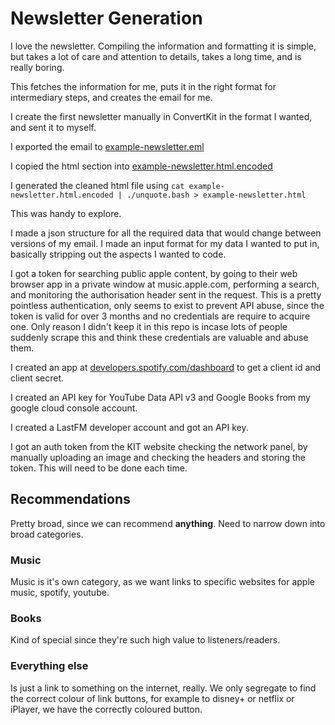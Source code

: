 # Newsletter Generation

I love the newsletter.
Compiling the information and formatting it is simple, but takes a lot of care and attention to details, takes a long time, and is really boring.

This fetches the information for me, puts it in the right format for intermediary steps, and creates the email for me.

I create the first newsletter manually in ConvertKit in the format I wanted, and sent it to myself.

I exported the email to [example-newsletter.eml](./example-newsletter.eml)

I copied the html section into [example-newsletter.html.encoded](./example-newsletter.html.encoded)

I generated the cleaned html file using `cat example-newsletter.html.encoded | ./unquote.bash > example-newsletter.html`

This was handy to explore.

I made a json structure for all the required data that would change between versions of my email.
I made an input format for my data I wanted to put in, basically stripping out the aspects I wanted to code.

I got a token for searching public apple content, by going to their web browser app in a private window at music.apple.com, performing a search, and monitoring the authorisation header sent in the request.
This is a pretty pointless authentication, only seems to exist to prevent API abuse, since the token is valid for over 3 months and no credentials are require to acquire one.
Only reason I didn't keep it in this repo is incase lots of people suddenly scrape this and think these credentials are valuable and abuse them.

I created an app at [developers.spotify.com/dashboard](https://developers.spotify.com/dashboard) to get a client id and client secret.

I created an API key for YouTube Data API v3 and Google Books from my google cloud console account.

I created a LastFM developer account and got an API key.

I got an auth token from the KIT website checking the network panel, by manually uploading an image and checking the headers and storing the token. This will need to be done each time.

## Recommendations

Pretty broad, since we can recommend __anything__. Need to narrow down into broad categories.

### Music

Music is it's own category, as we want links to specific websites for apple music, spotify, youtube.

### Books

Kind of special since they're such high value to listeners/readers.

### Everything else

Is just a link to something on the internet, really. We only segregate to find the correct colour of link buttons, for example to disney+ or netflix or iPlayer, we have the correctly coloured button.
